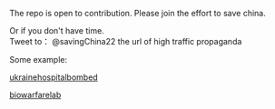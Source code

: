 The repo is open to contribution. Please join the effort to save china. 

Or if you don't have time.  
Tweet to： @savingChina22 the url of high traffic propaganda

Some example:

[ukrainehospitalbombed](https://github.com/savingchina/savingchina.github.io/wiki/ukrainehospitalbombed)

[biowarfarelab](https://github.com/savingchina/savingchina.github.io/wiki/biowarfarelab)
